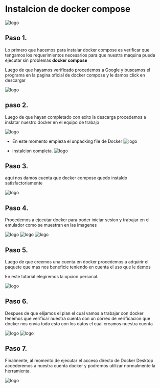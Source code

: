 # Instalcion de docker compose

![logo](img/principal.jpeg)

## Paso 1.

Lo primero que hacemos para instalar docker compose es verificar que tengamos los requerimientos necesarios para que nuestra maquina pueda ejecutar sin problemas __docker compose__

Luego de que hayamos verificado procedemos a Google y buscamos el programa en la pagina oficial de docker compose y le damos click en descargar


![logo](img/1.png)

## paso 2.

Luego de que hayan completado con exito la descarga procedemos a inslatar nuestro docker en el equipo de trabajo 

![logo](img/2.png)

- En este momento empieza el unpacking file de Docker ![logo](img/4.png)

 - instalcion completa.
 ![logo](img/5.png)

 ## Paso 3.

aqui nos damos cuenta que docker compose quedo instaldo satisfactoriamente 

 ![logo](img/6.png)

## Paso 4.
 
Procedemos a ejecutar docker para poder iniciar sesion y trabajar en el emulador como se muestran en las imagenes 

 ![logo](img/7.png)
![logo](img/8.png)
![logo](img/9.png)

## Paso 5.
 
Luego de que creemos una cuenta en docker procedemos a adquirir el paquete que mas nos beneficie teniendo en cuenta el uso que le demos 

En este tutorial elegiremos la opcion personal.

 ![logo](img/12.png)

 ## Paso 6.

Despues de que elijamos el plan el cual vamos a trabajar con docker tenemos que verificar nuestra cuenta con un correo de verificacion que docker nos envia todo esto con los datos el cual creamos nuestra cuenta

![logo](img/13.png)
![logo](img/14.png)


## Paso 7.

Finalmente, al momento de ejecutar el acceso directo de Docker Desktop accederemos a nuestra cuenta docker y podremos utilizar normalmente la herramienta.

![logo](img/19.png)

